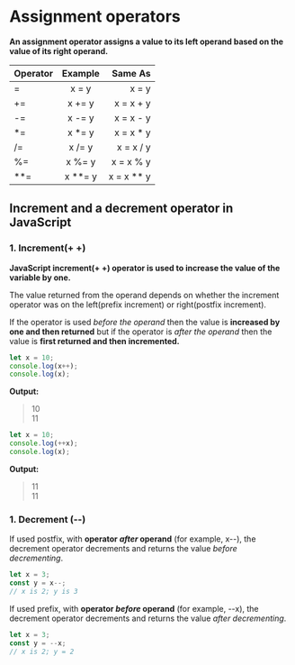 # Assignment operators

**An assignment operator assigns a value to its left operand based on the value of its right operand.**

|Operator|Example|Same As|
|:-|:-:|-:|
|=|x = y|x = y|
|+=|x += y|x = x + y|
|-=|x -= y|x = x - y|
|*=|x *= y|x = x * y|
|/=|x /= y|x = x / y|
|%=|x %= y|x = x % y|
|**=|x **= y|x = x ** y|


## Increment and a decrement operator in JavaScript

### 1. Increment(+ +)

**JavaScript increment(+ +) operator is used to increase the value of the variable by one.**

The value returned from the operand depends on whether the increment operator was on the left(prefix increment) or right(postfix increment). 

If the operator is used _before the operand_ then the value is **increased by one and then returned** but if the operator is _after the operand_ then the value is **first returned and then incremented.**

```js
let x = 10; 
console.log(x++); 
console.log(x);
```

**Output:**
>10       
>11      

```js
let x = 10; 
console.log(++x); 
console.log(x);
```

**Output:**
>11        
>11            

### 1. Decrement (--)

If used postfix, with **operator _after_ operand** (for example, x--), the decrement operator decrements and returns the value _before decrementing_.

```js
let x = 3;
const y = x--;
// x is 2; y is 3
```

If used prefix, with **operator _before_ operand** (for example, --x), the decrement operator decrements and returns the value _after decrementing_.

```js
let x = 3;
const y = --x;
// x is 2; y = 2
```
